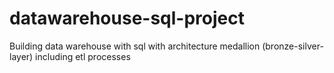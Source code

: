 # datawarehouse-sql-project
Building data warehouse with sql with architecture medallion (bronze-silver-layer) including etl processes
